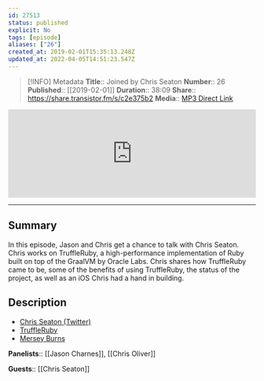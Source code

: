 ```yaml
---
id: 27513
status: published
explicit: No
tags: [episode]
aliases: ["26"]
created_at: 2019-02-01T15:35:13.248Z
updated_at: 2022-04-05T14:51:23.547Z
---
```


> [!INFO] Metadata
> **Title**:: Joined by Chris Seaton
> **Number**:: 26
> **Published**:: [[2019-02-01]]
> **Duration**:: 38:09
> **Share**:: <https://share.transistor.fm/s/c2e375b2>
> **Media**:: [MP3 Direct Link](https://dts.podtrac.com/redirect.mp3/media.transistor.fm/c2e375b2/e8bb88c2.mp3)

<iframe width="100%" height="180" frameborder="no" scrolling="no" seamless src="https://share.transistor.fm/e/c2e375b2/dark"></iframe>

---

## Summary

In this episode, Jason and Chris get a chance to talk with Chris Seaton. Chris works on TruffleRuby, a high-performance implementation of Ruby built on top of the GraalVM by Oracle Labs. Chris shares how TruffleRuby came to be, some of the benefits of using TruffleRuby, the status of the project, as well as an iOS Chris had a hand in building.

## Description

- [Chris Seaton (Twitter)](https://twitter.com/ChrisGSeaton)
- [TruffleRuby](https://chrisseaton.com/truffleruby/)
- [Mersey Burns](https://chrisseaton.com/merseyburns/)

**Panelists**:: [[Jason Charnes]], [[Chris Oliver]]

**Guests**:: [[Chris Seaton]]
